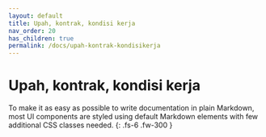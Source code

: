 ```yaml
---
layout: default
title: Upah, kontrak, kondisi kerja
nav_order: 20
has_children: true
permalink: /docs/upah-kontrak-kondisikerja
---
```


# Upah, kontrak, kondisi kerja

To make it as easy as possible to write documentation in plain Markdown, most UI components are styled using default Markdown elements with few additional CSS classes needed.
{: .fs-6 .fw-300 }
